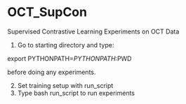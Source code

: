 # OCT_SupCon
Supervised Contrastive Learning Experiments on OCT Data

1. Go to starting directory and type:

export PYTHONPATH=$PYTHONPATH:$PWD

before doing any experiments.

2. Set training setup with run_script
3. Type bash run_script to run experiments